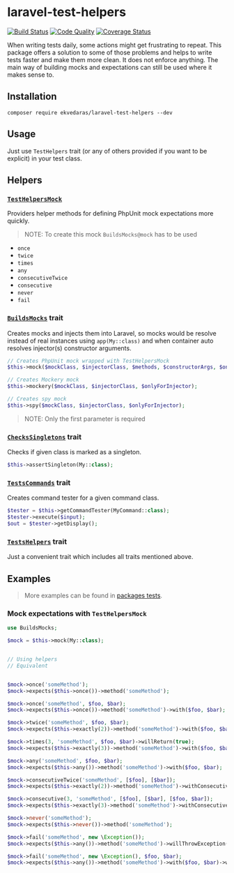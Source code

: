 # laravel-test-helpers

[![Build Status](https://travis-ci.org/ekvedaras/laravel-test-helpers.svg?branch=master)](https://travis-ci.org/ekvedaras/laravel-test-helpers)
[![Code Quality](https://scrutinizer-ci.com/g/ekvedaras/laravel-test-helpers/badges/quality-score.png?b=master)](https://scrutinizer-ci.com/g/ekvedaras/laravel-test-helpers/?branch=master)
[![Coverage Status](https://coveralls.io/repos/github/ekvedaras/laravel-test-helpers/badge.svg)](https://coveralls.io/github/ekvedaras/laravel-test-helpers)

When writing tests daily, some actions might get frustrating to repeat.
This package offers a solution to some of those problems and helps to write tests faster and make them more clean.
It does not enforce anything. The main way of building mocks and expectations can still be used where it makes sense to.

## Installation

`composer require ekvedaras/laravel-test-helpers --dev`

## Usage

Just use `TestHelpers` trait (or any of others provided if you want to be explicit) in your test class.

## Helpers

### [`TestHelpersMock`](src/Helpers/TestHelpersMock.php)

Providers helper methods for defining PhpUnit mock expectations more quickly.

> NOTE: To create this mock `BuildsMocks@mock` has to be used

* `once`
* `twice`
* `times`
* `any`
* `consecutiveTwice`
* `consecutive`
* `never`
* `fail`

### [`BuildsMocks`](src/Traits/Helpers/BuildsMocks.php) trait

Creates mocks and injects them into Laravel, so mocks would be resolve instead of real instances
using `app(My::class)` and when container auto resolves injector(s) constructor arguments.

```php
// Creates PhpUnit mock wrapped with TestHelpersMock 
$this->mock($mockClass, $injectorClass, $methods, $constructorArgs, $onlyForInjector);

// Creates Mockery mock
$this->mockery($mockClass, $injectorClass, $onlyForInjector);

// Creates spy mock
$this->spy($mockClass, $injectorClass, $onlyForInjector);
```

> NOTE: Only the first parameter is required

### [`ChecksSingletons`](src/Traits/Helpers/ChecksSingletons.php) trait

Checks if given class is marked as a singleton.

```php
$this->assertSingleton(My::class);
```

### [`TestsCommands`](src/Traits/Helpers/TestsCommands.php) trait

Creates command tester for a given command class.

```php
$tester = $this->getCommandTester(MyCommand::class);
$tester->execute($input);
$out = $tester->getDisplay();
```

### [`TestsHelpers`](src/Traits/TestHelpers.php) trait

Just a convenient trait which includes all traits mentioned above.

## Examples

> More examples can be found in [packages tests](tests/Unit).

### Mock expectations with `TestHelpersMock`

```php
use BuildsMocks;

$mock = $this->mock(My::class);


// Using helpers
// Equivalent


$mock->once('someMethod');
$mock->expects($this->once())->method('someMethod');

$mock->once('someMethod', $foo, $bar);        
$mock->expects($this->once())->method('someMethod')->with($foo, $bar);

$mock->twice('someMethod', $foo, $bar);
$mock->expects($this->exactly(2))->method('someMethod')->with($foo, $bar);

$mock->times(3, 'someMethod', $foo, $bar)->willReturn(true);
$mock->expects($this->exactly(3))->method('someMethod')->with($foo, $bar)->willReturn(true);

$mock->any('someMethod', $foo, $bar);
$mock->expects($this->any())->method('someMethod')->with($foo, $bar);

$mock->consecutiveTwice('someMethod', [$foo], [$bar]);
$mock->expects($this->exactly(2))->method('someMethod')->withConsecutive([$foo], [$bar]);

$mock->consecutive(3, 'someMethod', [$foo], [$bar], [$foo, $bar]);
$mock->expects($this->exactly(3)->method('someMethod')->withConsecutive([$foo], [$bar], [$foo, $bar]);

$mock->never('someMethod');
$mock->expects($this->never())->method('someMethod');

$mock->fail('someMethod', new \Exception());
$mock->expects($this->any())->method('someMethod')->willThrowException(new \Exception());

$mock->fail('someMethod', new \Exception(), $foo, $bar);
$mock->expects($this->any())->method('someMethod')->with($foo, $bar)->willThrowException(new \Exception());
```
